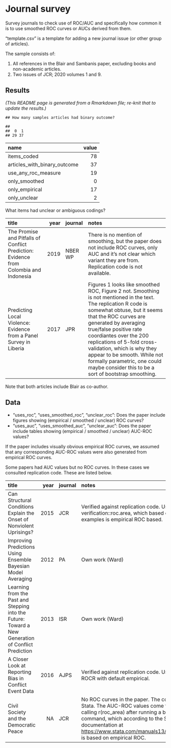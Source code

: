 Journal survey
================

Survey journals to check use of ROC/AUC and specifically how common it
is to use smoothed ROC curves or AUCs derived from them.

“template.csv” is a template for adding a new journal issue (or other
group of articles).

The sample consists of:

1.  All references in the Blair and Sambanis paper, excluding books and
    non-academic articles.
2.  Two issues of JCR; 2020 volumes 1 and 9.

## Results

*(This README page is generated from a Rmarkdown file; re-knit that to
update the results.)*

    ## How many samples articles had binary outcome?

    ## 
    ##  0  1 
    ## 29 37

| name                            | value |
| :------------------------------ | ----: |
| items\_coded                    |    78 |
| articles\_with\_binary\_outcome |    37 |
| use\_any\_roc\_measure          |    19 |
| only\_smoothed                  |     0 |
| only\_empirical                 |    17 |
| only\_unclear                   |     2 |

What items had unclear or ambiguous codings?

| title                                                                                 | year | journal | notes                                                                                                                                                                                                                                                                                                                                                                                                                               |
| :------------------------------------------------------------------------------------ | ---: | :------ | :---------------------------------------------------------------------------------------------------------------------------------------------------------------------------------------------------------------------------------------------------------------------------------------------------------------------------------------------------------------------------------------------------------------------------------- |
| The Promise and Pitfalls of Conflict Prediction: Evidence from Colombia and Indonesia | 2019 | NBER WP | There is no mention of smoothing, but the paper does not include ROC curves, only AUC and it’s not clear which variant they are from. Replication code is not available.                                                                                                                                                                                                                                                            |
| Predicting Local Violence: Evidence from a Panel Survey in Liberia                    | 2017 | JPR     | Figures 1 looks like smoothed ROC, Figure 2 not. Smoothing is not mentioned in the text. The replication R code is somewhat obtuse, but it seems that the ROC curves are generated by averaging true/false positive rate coordiantes over the 200 replications of 5-fold cross-validation, which is why they appear to be smooth. While not formally parametric, one could maybe consider this to be a sort of bootstrap smoothing. |

Note that both articles include Blair as co-author.

## Data

  - “uses\_roc”, “uses\_smoothed\_roc”, “unclear\_roc”: Does the paper
    include figures showing (empirical / smoothed / unclear) ROC curves?
  - “uses\_auc”, “uses\_smoothed\_auc”, “unclear\_auc”: Does the paper
    include tables showing (empirical / smoothed / unclear) AUC-ROC
    values?

If the paper includes visually obvious empirical ROC curves, we assumed
that any corresponding AUC-ROC values were also generated from empirical
ROC curves.

Some papers had AUC values but no ROC curves. In these cases we
consulted replication code. These are listed below.

| title                                                                                               | year | journal | notes                                                                                                                                                                                                                                                    |
| :-------------------------------------------------------------------------------------------------- | ---: | :------ | :------------------------------------------------------------------------------------------------------------------------------------------------------------------------------------------------------------------------------------------------------- |
| Can Structural Conditions Explain the Onset of Nonviolent Uprisings?                                | 2015 | JCR     | Verified against replication code. Uses R verification::roc.area, which based on code examples is empirical ROC based.                                                                                                                                   |
| Improving Predictions Using Ensemble Bayesian Model Averaging                                       | 2012 | PA      | Own work (Ward)                                                                                                                                                                                                                                          |
| Learning from the Past and Stepping into the Future: Toward a New Generation of Conflict Prediction | 2013 | ISR     | Own work (Ward)                                                                                                                                                                                                                                          |
| A Closer Look at Reporting Bias in Conflict Event Data                                              | 2016 | AJPS    | Verified against replication code. Uses R ROCR with default empirical.                                                                                                                                                                                   |
| Civil Society and the Democratic Peace                                                              |   NA | JCR     | No ROC curves in the paper. The code is in Stata. The AUC-ROC values come from calling r(roc\_area) after running a brier command, which according to the Stata documentation at <https://www.stata.com/manuals13/rbrier.pdf> is based on empirical ROC. |
